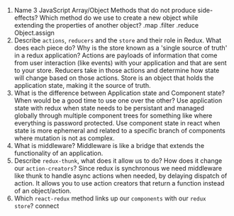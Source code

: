 1.  Name 3 JavaScript Array/Object Methods that do not produce side-effects? Which method do we use to create a new object while extending the properties of another object?  .map .filter .reduce  Object.assign
1.  Describe `actions`, `reducers` and the `store` and their role in Redux. What does each piece do? Why is the store known as a 'single source of truth' in a redux application?  Actions are payloads of information that come from user interaction (like events) with your application and that are sent to your store.  Reducers take in those actions and determine how state will change based on those actions.  Store is an object that holds the application state, making it the source of truth. 
1.  What is the difference between Application state and Component state? When would be a good time to use one over the other?  Use application state with redux when state needs to be persistant and managed globally through multiple component trees for something like where everything is password protected.  Use component state in react when state is more ephemeral and related to a specific branch of components where mutation is not as complex.
1.  What is middleware?  Middleware is like a bridge that extends the functionality of an application. 
1.  Describe `redux-thunk`, what does it allow us to do? How does it change our `action-creators`?  Since redux is synchronous we need middleware like thunk to handle async actions when needed, by delaying dispatch of action.  It allows you to use action creators that return a function instead of an object/action. 
1.  Which `react-redux` method links up our `components` with our `redux store`?  connect 
